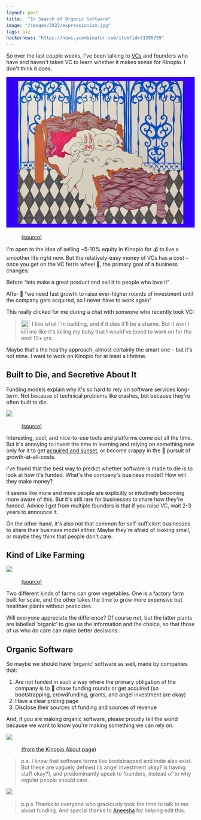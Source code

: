 ```yaml
---
layout: post
title:  "In Search of Organic Software"
image: "/images/2022/expressionism.jpg"
tags: biz
hackernews: "https://news.ycombinator.com/item?id=31395759"
---
```


So over the last couple weeks, I've been talking to [VCs](https://www.investopedia.com/terms/v/venturecapital.asp) and founders who have and haven't taken VC to learn whether it makes sense for Kinopio. I don't think it does.


<img class="large" src="/images/2022/expressionism-cropped.jpg"/>
<figure>
  <figcaption>
    <a href="https://www.instagram.com/p/CcqVaBZOcZw/">(source)</a></figcaption>
</figure>




I'm open to the idea of selling ~5-10% equity in Kinopio for 💰 to live a smoother life right now. But the relatively-easy money of VCs has a cost – once you get on the VC ferris wheel 🎡, the primary goal of a business changes:

<p>
  <span class="success-badge badge inline-badge static-badge">Before</span>
  <span> “lets make a great product and sell it to people who love it”</span>
</p>

<p>
  <span class="success-badge badge inline-badge static-badge danger">After 🎡</span>
  <span> “we need fast growth to raise ever-higher rounds of investment until the company gets acquired, so I never have to work again”</span>
</p>


This really clicked for me during a chat with someone who recently took VC:

> <img src="/images/2016/person2.svg" width="22" height="22" class="no-shadow" style="vertical-align: middle; margin-right: 3px;">  I like what I'm building, and if it dies it'll be a shame. But it won't kill me like it's killing my baby that I would've loved to work on for the next 10+ yrs.


Maybe that's the healthy approach, almost certainly the smart one – but it's not mine. I want to work on Kinopio for at least a lifetime.

## Built to Die, and Secretive About It

Funding models explain why it's so hard to rely on software services long-term. Not because of technical problems like crashes, but because they're often built to die.

![](https://us-east-1.linodeobjects.com/kinopio-uploads/jEcZxfrM6eLwb32Wi9Nv3/painting.jpg)
<figure>
  <figcaption>
    <a href="https://www.are.na/block/2398382">(source)</a></figcaption>
</figure>

Interesting, cool, and nice-to-use tools and platforms come out all the time. But it's annoying to invest the time in learning and relying on something new only for it to get [acquired and sunset](https://ourincrediblejourney.tumblr.com), or become crappy in the 🎡 pursuit of growth-at-all-costs.

I've found that the best way to predict whether software is made to die is to look at how it's funded. What's the company's business model? How will they make money?

It seems like more and more people are explicitly or intuitively becoming more aware of this. But it's still rare for businesses to share how they're funded. Advice I got from multiple founders is that if you raise VC, wait 2-3 years to announce it.

On the other-hand, it's also not that common for self-sufficient businesses to share their business model either. Maybe they're afraid of looking small, or maybe they think that people don't care.

## Kind of Like Farming

<img class="" src="https://d2w9rnfcy7mm78.cloudfront.net/759394/original_c8de3fb3649e0c97562cc5f25ed3944f.gif?1478480751?bc=1"/>
<figure>
  <figcaption>
    <a href="https://www.are.na/block/759394/">(source)</a></figcaption>
</figure>

Two different kinds of farms can grow vegetables. One is a factory farm built for scale, and the other takes the time to grow more expensive but healthier plants without pesticides.

Will everyone appreciate the difference? Of course not, but the latter plants are labelled ‘organic’ to give us the information and the choice, so that those of us who do care can make better decisions.

## Organic Software

So maybe we should have ‘organic’ software as well, made by companies that:

1. Are not funded in such a way where the primary obligation of the company is to 🎡 chase funding rounds or get acquired (so bootstrapping, crowdfunding, grants, and angel investment are okay)
2. Have a clear pricing page
3. Disclose their sources of funding and sources of revenue

And, if you are making organic software, please proudly tell the world because we want to know you're making something we can rely on.

![](https://us-east-1.linodeobjects.com/kinopio-uploads/g6kVAO4busVbVijQsOI12/about-page.png)


<figure>
  <figcaption>
    <!-- <span>From the </span> -->
    <a href="https://help.kinopio.club/about">(from the Kinopio About page)</a></figcaption>
</figure>

> p.s. I know that software terms like bootstrapped and indie also exist. But these are vaguely defined (is angel investment okay? is having staff okay?), and predominantly speak to founders, instead of to why regular people should care.

<img class="no-shadow" src="https://us-east-1.linodeobjects.com/kinopio-uploads/isTTFjLV6YwvGph1Rkzq1/image.gif"/>


> p.p.s Thanks to everyone who graciously took the time to talk to me about funding. And special thanks to [Aneesha](https://twitter.com/aneeshade) for helping edit this.
